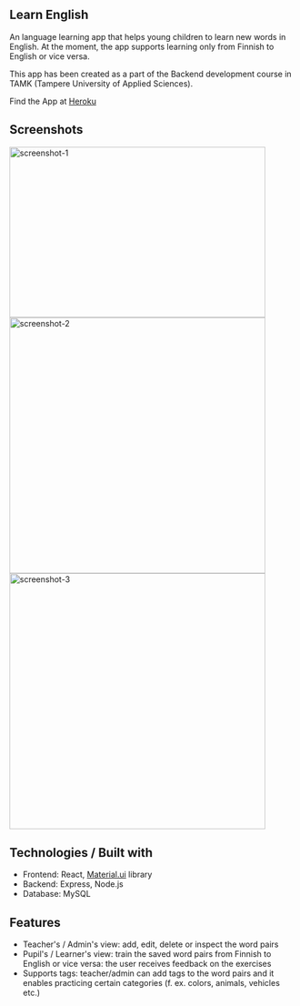 ## Learn English

An language learning app that helps young children to learn new words in English.
At the moment, the app supports learning only from Finnish to English or vice versa.

This app has been created as a part of the Backend development course in TAMK (Tampere University of Applied Sciences).

Find the App at [Heroku](https://learn-english-fullstackproject.herokuapp.com/)

## Screenshots

<img width="450" height="300" alt="screenshot-1" src="https://user-images.githubusercontent.com/77788900/148817716-a61b4d1a-63c4-4036-9e3e-590b0ea9074a.png">  <img width="450" alt="screenshot-2" src="https://user-images.githubusercontent.com/77788900/148817866-2b09bc9b-a1dd-48ac-b355-6f69b3c69b12.png">
<img width="450" alt="screenshot-3" src="https://user-images.githubusercontent.com/77788900/148817890-48bde4c0-a06d-471e-b89e-281e547cdb6a.png">

## Technologies / Built with

- Frontend: React, [Material.ui](https://mui.com/) library
- Backend: Express, Node.js
- Database: MySQL

## Features

- Teacher's / Admin's view: add, edit, delete or inspect the word pairs
- Pupil's / Learner's view: train the saved word pairs from Finnish to English or vice versa: the user receives feedback on the exercises
- Supports tags: teacher/admin can add tags to the word pairs and it enables practicing certain categories (f. ex. colors, animals, vehicles etc.)
